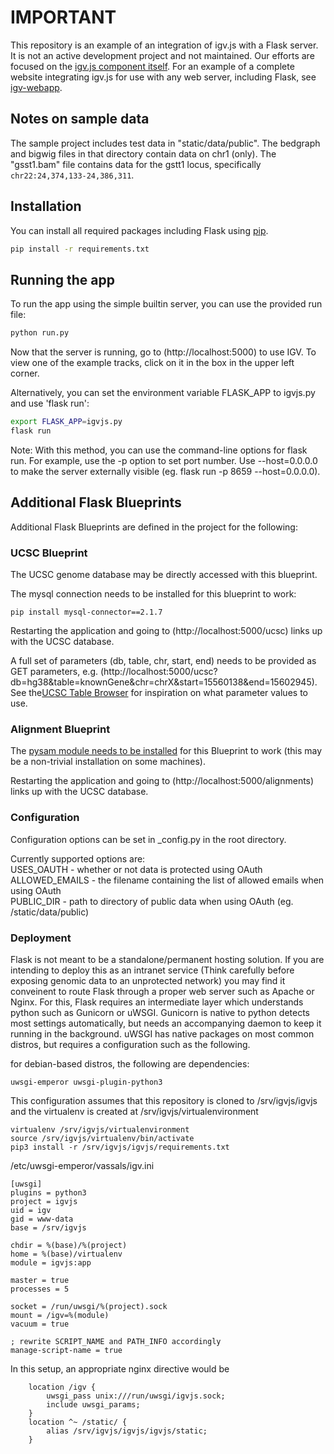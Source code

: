 # IMPORTANT

This repository is an example of an integration of igv.js with a Flask server.   It is not an active development project and not maintained.   Our efforts are focused on the [igv.js component itself](https://github.com/igvteam/igv.js).  For an example of a complete website integrating igv.js for use with any web server, including Flask,  see [igv-webapp](https://github.com/igvteam/igv-webapp).

## Notes on sample data

The sample project includes test data in "static/data/public".   The bedgraph and bigwig files in that directory contain data on chr1 (only).  The "gsst1.bam" file contains data for the gstt1 locus, specifically ```chr22:24,374,133-24,386,311```.  

## Installation
You can install all required packages including Flask using [pip](https://pip.pypa.io/en/stable/).
```sh
pip install -r requirements.txt
```
## Running the app
To run the app using the simple builtin server, you can use the provided run file:
```sh
python run.py
```

Now that the server is running, go to (http://localhost:5000) to use IGV.
To view one of the example tracks, click on it in the box in the upper left corner.

Alternatively, you can set the environment variable FLASK_APP to igvjs.py and use 'flask run':
```sh
export FLASK_APP=igvjs.py
flask run
```
Note: With this method, you can use the command-line options for flask run. For
example, use the -p option to set port number. Use --host=0.0.0.0 to make the
server externally visible (eg. flask run -p 8659 --host=0.0.0.0).

## Additional Flask Blueprints

Additional Flask Blueprints are defined in the project for the following:

### UCSC Blueprint

The UCSC genome database may be directly accessed with this blueprint.

The mysql connection needs to be installed for this blueprint to work:

```
pip install mysql-connector==2.1.7
```
Restarting the application and going to (http://localhost:5000/ucsc) links up with the UCSC database.

A full set of parameters (db, table, chr, start, end) needs to be provided as GET parameters, e.g. (http://localhost:5000/ucsc?db=hg38&table=knownGene&chr=chrX&start=15560138&end=15602945). See the[UCSC Table Browser](https://genome.ucsc.edu/cgi-bin/hgTables) for inspiration on what parameter values to use.

### Alignment Blueprint

The [pysam module needs to be installed](https://pysam.readthedocs.io/en/latest/installation.html) for this Blueprint to work (this may be a non-trivial installation on some machines).

Restarting the application and going to (http://localhost:5000/alignments) links up with the UCSC database.

### Configuration

Configuration options can be set in _config.py in the root directory.

Currently supported options are:  
USES_OAUTH - whether or not data is protected using OAuth  
ALLOWED_EMAILS - the filename containing the list of allowed emails when using OAuth  
PUBLIC_DIR - path to directory of public data when using OAuth (eg. /static/data/public)

### Deployment
Flask is not meant to be a standalone/permanent hosting solution.
If you are intending to deploy this as an intranet service (Think carefully before exposing genomic data to an unprotected network) you may find it conveinent to route Flask through a proper web server such as Apache or Nginx. For this, Flask requires an intermediate layer which understands python such as Gunicorn or uWSGI. Gunicorn is native to python detects most settings automatically, but needs an accompanying daemon to keep it running in the background. uWSGI has native packages on most common distros, but requires a configuration such as the following.

for debian-based distros, the following are dependencies:
```
uwsgi-emperor uwsgi-plugin-python3 
```

This configuration assumes that this repository is cloned to 
/srv/igvjs/igvjs
and the virtualenv is created at
/srv/igvjs/virtualenvironment

```
virtualenv /srv/igvjs/virtualenvironment
source /srv/igvjs/virtualenv/bin/activate
pip3 install -r /srv/igvjs/igvjs/requirements.txt
```

/etc/uwsgi-emperor/vassals/igv.ini
```
[uwsgi]
plugins = python3
project = igvjs
uid = igv
gid = www-data
base = /srv/igvjs

chdir = %(base)/%(project)
home = %(base)/virtualenv
module = igvjs:app

master = true
processes = 5

socket = /run/uwsgi/%(project).sock
mount = /igv=%(module)
vacuum = true

; rewrite SCRIPT_NAME and PATH_INFO accordingly
manage-script-name = true
```

In this setup, an appropriate nginx directive would be 

```
    location /igv {
        uwsgi_pass unix:///run/uwsgi/igvjs.sock;
        include uwsgi_params;
    }
    location ^~ /static/ {
        alias /srv/igvjs/igvjs/igvjs/static;
    }
```
